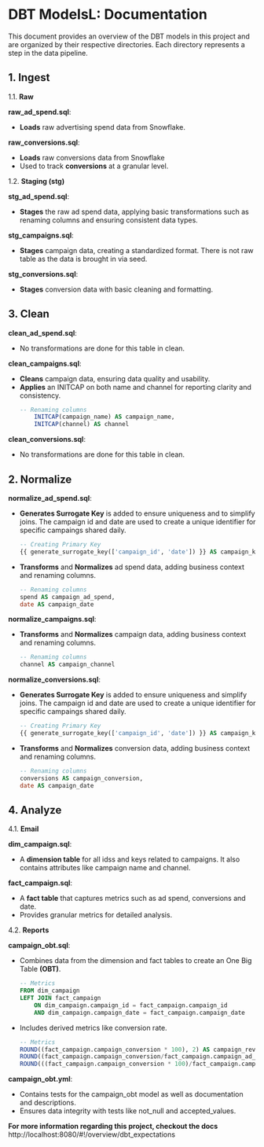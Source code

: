 # DBT ModelsL: Documentation

This document provides an overview of the DBT models in this project and are organized by their respective directories. Each directory represents a step in the data pipeline.



## 1. Ingest

1.1. **Raw**

**raw_ad_spend.sql**:

- **Loads** raw advertising spend data from Snowflake.


**raw_conversions.sql**:

- **Loads** raw conversions data from Snowflake
- Used to track **conversions** at a granular level.


1.2. **Staging (stg)**

**stg_ad_spend.sql**:

- **Stages** the raw ad spend data, applying basic transformations such as renaming columns and ensuring consistent data types.


**stg_campaigns.sql**:

- **Stages** campaign data, creating a standardized format. There is not raw table as the data is brought in via seed.


**stg_conversions.sql**:

- **Stages** conversion data with basic cleaning and formatting.



## 3. Clean

**clean_ad_spend.sql**:

- No transformations are done for this table in clean.


**clean_campaigns.sql**:

- **Cleans** campaign data, ensuring data quality and usability.
- **Applies** an INITCAP on both name and channel for reporting clarity and consistency.
    ```sql
    -- Renaming columns
        INITCAP(campaign_name) AS campaign_name,
        INITCAP(channel) AS channel
    ```

**clean_conversions.sql**:

- No transformations are done for this table in clean.


## 2. Normalize

**normalize_ad_spend.sql**:

- **Generates Surrogate Key** is added to ensure uniqueness and to simplify joins. The campaign id and date are used to create a unique identifier for specific campaings shared daily.
    ```sql
    -- Creating Primary Key
    {{ generate_surrogate_key(['campaign_id', 'date']) }} AS campaign_key,
    ```

- **Transforms** and **Normalizes** ad spend data, adding business context and renaming columns.
    ```sql
    -- Renaming columns
    spend AS campaign_ad_spend,
    date AS campaign_date
    ```

**normalize_campaigns.sql**:

- **Transforms** and **Normalizes** campaign data, adding business context and renaming columns.
    ```sql
    -- Renaming columns
    channel AS campaign_channel
    ```

**normalize_conversions.sql**:

- **Generates Surrogate Key** is added to ensure uniqueness and simplify joins. The campaign id and date are used to create a unique identifier for specific campaings shared daily.
    ```sql
    -- Creating Primary Key
    {{ generate_surrogate_key(['campaign_id', 'date']) }} AS campaign_key,
    ```

- **Transforms** and **Normalizes** conversion data, adding business context and renaming columns.
    ```sql
    -- Renaming columns
    conversions AS campaign_conversion,
    date AS campaign_date
    ```


## 4. Analyze

4.1. **Email**

**dim_campaign.sql**:

- A **dimension table** for all idss and keys related to campaigns. It also contains attributes like campaign name and channel.

**fact_campaign.sql**:

- A **fact table** that captures metrics such as ad spend, conversions and date.
- Provides granular metrics for detailed analysis.

4.2. **Reports**

**campaign_obt.sql**:

- Combines data from the dimension and fact tables to create an One Big Table **(OBT)**.
    ```sql
    -- Metrics
    FROM dim_campaign
    LEFT JOIN fact_campaign
        ON dim_campaign.campaign_id = fact_campaign.campaign_id
        AND dim_campaign.campaign_date = fact_campaign.campaign_date
    ```
- Includes derived metrics like conversion rate.
    ```sql
    -- Metrics
    ROUND((fact_campaign.campaign_conversion * 100), 2) AS campaign_revenue,
    ROUND((fact_campaign.campaign_conversion/fact_campaign.campaign_ad_spend), 2) AS conversion_rate,
    ROUND(((fact_campaign.campaign_conversion * 100)/fact_campaign.campaign_ad_spend), 2) AS ROAS,
    ```


**campaign_obt.yml**:

- Contains tests for the campaign_obt model as well as documentation and descriptions.
- Ensures data integrity with tests like not_null and accepted_values.

**For more information regarding this project, checkout the docs** http://localhost:8080/#!/overview/dbt_expectations
